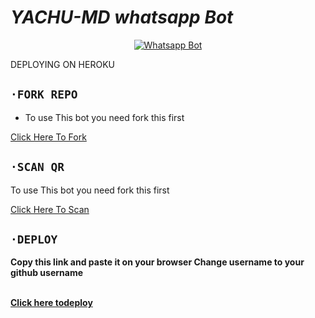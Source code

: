 
# *YACHU-MD whatsapp Bot*
<div align="center">
  
  [![Whatsapp Bot](https://readme-typing-svg.herokuapp.com?font=times-bold-italic&color=%23F7F7F7&duration=4862&center=true&vCenter=true&lines=WELCOME+TO+YACHU+MD+GIT+REPO)](https://chat.whatsapp.com/J5JYY96ehLRDt9dP8SmzHB)
</div>

DEPLOYING ON HEROKU
  <div align="left">
   
## `·FORK REPO`

- To use This bot you need fork this first <br>

[Click Here To Fork](https://github.com/NazimiX/YACHU-MD/fork)

## `·SCAN QR`

 To use This bot you need fork this first <br>

[Click Here To Scan](https://alien-alfa-md.up.railway.app///)


## `·DEPLOY`  
  

 <b>Copy this link and paste it on your browser Change username to your github username<b> <br><br>

  [Click here todeploy](https://heroku.com/deploy?template=https://github.com/NazimiX/YACHU-MD)
<br>

      
      
      
      

</div>


<div align="left">
